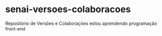 # senai-versoes-colaboracoes
Repositório de Versões  e Colaborações
estou aprendendo programação front-end
